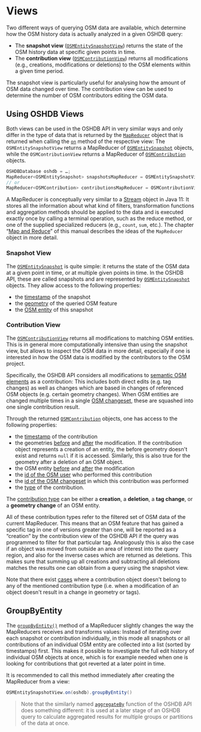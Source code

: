 Views
=====

Two different ways of querying OSM data are available, which determine how the OSM history data is actually analyzed in a given OSHDB query: 

* The **snapshot view** ([`OSMEntitySnapshotView`](https://docs.ohsome.org/java/oshdb/0.6.4/aggregated/org/heigit/ohsome/oshdb/api/mapreducer/OSMEntitySnapshotView.html)) returns the state of the OSM history data at specific given points in time.
* The **contribution view** ([`OSMContributionView`](https://docs.ohsome.org/java/oshdb/0.6.4/aggregated/org/heigit/ohsome/oshdb/api/mapreducer/OSMContributionView.html)) returns all modifications (e.g., creations, modifications or deletions) to the OSM elements within a given time period.

The snapshot view is particularly useful for analysing how the amount of OSM data changed over time. The contribution view can be used to determine the number of OSM contributors editing the OSM data.

<!-- todo: figure: time-slices compared to "events" -->

Using OSHDB Views
-----------------

Both views can be used in the OSHDB API in very similar ways and only differ in the type of data that is returned by the [`MapReducer`](https://docs.ohsome.org/java/oshdb/0.6.4/aggregated/org/heigit/ohsome/oshdb/api/mapreducer/MapReducer.html) object that is returned when calling the [`on`](https://docs.ohsome.org/java/oshdb/0.6.4/aggregated/org/heigit/ohsome/oshdb/api/mapreducer/OSMContributionView.html#on(org.heigit.ohsome.oshdb.api.db.OSHDBDatabase)) method of the respective view: The `OSMEntitySnapshotView` returns a MapReducer of [`OSMEntitySnapshot`](https://docs.ohsome.org/java/oshdb/0.6.4/aggregated/org/heigit/ohsome/oshdb/api/object/OSMEntitySnapshot.html) objects, while the `OSMContributionView` returns a MapReducer of [`OSMContribution`](https://docs.ohsome.org/java/oshdb/0.6.4/aggregated/org/heigit/ohsome/oshdb/api/object/OSMContribution.html) objects.

```java
OSHDBDatabase oshdb = …;
MapReducer<OSMEntitySnapshot> snapshotsMapReducer = OSMEntitySnapshotView.on(oshdb);
// or
MapReducer<OSMContribution> contributionsMapReducer = OSMContributionView.on(oshdb);
```

A MapReducer is conceptually very similar to a [Stream](https://docs.oracle.com/en/java/javase/11/docs/api/java.base/java/util/stream/Stream.html) object in Java 11: It stores all the information about what kind of filters, transformation functions and aggregation methods should be applied to the data and is executed exactly once by calling a terminal operation, such as the reduce method, or one of the supplied specialized reducers (e.g., `count`, `sum`, etc.). The chapter “[Map and Reduce](map-reduce.md)” of this manual describes the ideas of the `MapReducer` object in more detail.

### Snapshot View

The [`OSMEntitySnapshot`](https://docs.ohsome.org/java/oshdb/0.6.4/aggregated/org/heigit/ohsome/oshdb/api/object/OSMEntitySnapshot.html) is quite simple: it returns the state of the OSM data at a given point in time, or at multiple given points in time. In the OSHDB API, these are called snapshots and are represented by [`OSMEntitySnapshot`](https://docs.ohsome.org/java/oshdb/0.6.4/aggregated/org/heigit/ohsome/oshdb/api/object/OSMEntitySnapshot.html) objects. They allow access to the following properties:

* the [timestamp](https://docs.ohsome.org/java/oshdb/0.6.4/aggregated/org/heigit/ohsome/oshdb/api/object/OSMEntitySnapshot.html#getTimestamp()) of the snapshot
* the [geometry](https://docs.ohsome.org/java/oshdb/0.6.4/aggregated/org/heigit/ohsome/oshdb/api/object/OSMEntitySnapshot.html#getGeometry()) of the queried OSM feature
* the [OSM entity](https://docs.ohsome.org/java/oshdb/0.6.4/aggregated/org/heigit/ohsome/oshdb/api/object/OSMEntitySnapshot.html#getEntity()) of this snapshot

### Contribution View

The [`OSMContributionView`](https://docs.ohsome.org/java/oshdb/0.6.4/aggregated/org/heigit/ohsome/oshdb/api/mapreducer/OSMContributionView.html) returns all modifications to matching OSM entities. This is in general more computationally intensive than using the snapshot view, but allows to inspect the OSM data in more detail, especially if one is interested in how the OSM data is modified by the contributors to the OSM project.

Specifically, the OSHDB API considers all modifications to [semantic OSM elements](https://wiki.openstreetmap.org/wiki/Semantic_elements) as a contribution: This includes both direct edits (e.g. tag changes) as well as changes which are based in changes of referenced OSM objects (e.g. certain geometry changes). When OSM entities are changed multiple times in a single [OSM changeset](https://wiki.openstreetmap.org/wiki/Changeset), these are squashed into one single contribution result.

Through the returned [`OSMContribution`](https://docs.ohsome.org/java/oshdb/0.6.4/aggregated/org/heigit/ohsome/oshdb/api/object/OSMContribution.html) objects, one has access to the following properties:

* the [timestamp](https://docs.ohsome.org/java/oshdb/0.6.4/aggregated/org/heigit/ohsome/oshdb/api/object/OSMContribution.html#getTimestamp()) of the contribution
* the geometries [before](https://docs.ohsome.org/java/oshdb/0.6.4/aggregated/org/heigit/ohsome/oshdb/api/object/OSMContribution.html#getGeometryBefore()) and [after](https://docs.ohsome.org/java/oshdb/0.6.4/aggregated/org/heigit/ohsome/oshdb/api/object/OSMContribution.html#getGeometryAfter()) the modification. If the contribution object represents a creation of an entity, the before geometry doesn't exist and returns `null` if it is accessed. Similarly, this is also true for the geometry after a deletion of an OSM object.
* the OSM entity [before](https://docs.ohsome.org/java/oshdb/0.6.4/aggregated/org/heigit/ohsome/oshdb/api/object/OSMContribution.html#getEntityBefore()) and [after](https://docs.ohsome.org/java/oshdb/0.6.4/aggregated/org/heigit/ohsome/oshdb/api/object/OSMContribution.html#getEntityBefore()) the modification
* the [id of the OSM user](https://docs.ohsome.org/java/oshdb/0.6.4/aggregated/org/heigit/ohsome/oshdb/api/object/OSMContribution.html#getContributorUserId()) who performed this contribution
* the [id of the OSM changeset](https://docs.ohsome.org/java/oshdb/0.6.4/aggregated/org/heigit/ohsome/oshdb/api/object/OSMContribution.html#getChangesetId()) in which this contribution was performed
* the [type](https://docs.ohsome.org/java/oshdb/0.6.4/aggregated/org/heigit/ohsome/oshdb/api/object/OSMContribution.html#getContributionTypes()) of the contribution.

The [contribution type](https://docs.ohsome.org/java/oshdb/0.6.4/aggregated/org/heigit/ohsome/oshdb/util/celliterator/ContributionType.html) can be either a **creation**, a **deletion**, a **tag change**, or a **geometry change** of an OSM entity.

All of these contribution types refer to the filtered set of OSM data of the current MapReducer. This means that an OSM feature that has gained a specific tag in one of versions greater than one, will be reported as a “creation” by the contribution view of the OSHDB API if the query was programmed to filter for that particular tag. Analogously this is also the case if an object was moved from outside an area of interest into the query region, and also for the inverse cases which are returned as deletions. This makes sure that summing up all creations and subtracting all deletions matches the results one can obtain from a query using the snapshot view.

Note that there exist [cases](https://github.com/GIScience/oshdb/issues/87) where a contribution object doesn't belong to any of the mentioned contribution type (i.e. when a modification of an object doesn't result in a change in geometry or tags).

GroupByEntity
-------------

The [`groupByEntity()`](https://docs.ohsome.org/java/oshdb/0.6.4/aggregated/org/heigit/ohsome/oshdb/api/mapreducer/MapReducer.html#groupByEntity()) method of a MapReducer slightly changes the way the MapReducers receives and transforms values: Instead of iterating over each snapshot or contribution individually, in this mode all snapshots or all contributions of an individual OSM entity are collected into a list (sorted by timestamps) first. This makes it possible to investigate the full edit history of individual OSM objects at once, which is for example needed when one is looking for contributions that got reverted at a later point in time.

It is recommended to call this method immediately after creating the MapReducer from a view:

```java
OSMEntitySnapshotView.on(oshdb).groupByEntity()
```

> Note that the similarly named [`aggregateBy`](aggregation.md) function of the OSHDB API does something different: it is used at a later stage of an OSHDB query to calculate aggregated results for multiple groups or partitions of the data at once.
